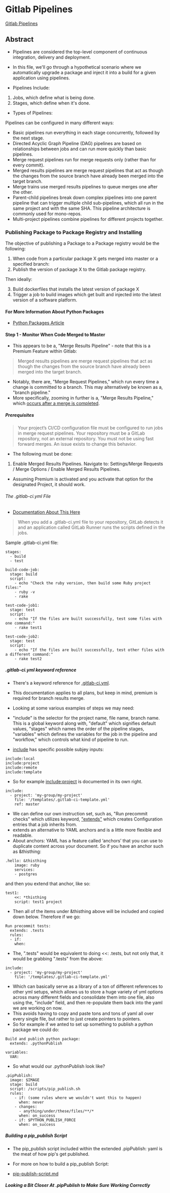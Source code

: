 # Gitlab Pipelines

[Gitlab Pipelines](https://docs.gitlab.com/ee/ci/pipelines/)

## Abstract

* Pipelines are considered the top-level component of continuous integration, delivery and deployment.
* In this file, we'll go through a hypothetical scenario where we automatically upgrade a package and inject it into a build for a given application using pipelines.

* Pipelines Include:

1. Jobs, which define what is being done.
2. Stages, which define when it's done.

* Types of Pipelines:

Pipelines can be configured in many different ways:

* Basic pipelines run everything in each stage concurrently, followed by the next stage.
* Directed Acyclic Graph Pipeline (DAG) pipelines are based on relationships between jobs and can run more quickly than basic pipelines.
* Merge request pipelines run for merge requests only (rather than for every commit).
* Merged results pipelines are merge request pipelines that act as though the changes from the source branch have already been merged into the target branch.
* Merge trains use merged results pipelines to queue merges one after the other.
* Parent-child pipelines break down complex pipelines into one parent pipeline that can trigger multiple child sub-pipelines, which all run in the same project and with the same SHA. This pipeline architecture is commonly used for mono-repos.
* Multi-project pipelines combine pipelines for different projects together.

### Publishing Package to Package Registry and Installing

The objective of publishing a Package to a Package registry would be the following:

1. When code from a particular package X gets merged into master or a specified branch:
2. Publish the version of package X to the Gitlab package registry.

Then ideally:

3. Build dockerfiles that installs the latest version of package X
4. Trigger a job to build images which get built and injected into the latest version of a software platform.

#### For More Information About Python Packages

* [Python Packages Article](https://github.com/pwdelbloomboard/devopstools/blob/main/about-pythonpackage/pythonpackage.md)

#### Step 1 - Monitor When Code Merged to Master

* This appears to be a, "Merge Results Pipeline" - note that this is a Premium Feature within Gitlab:

> Merged results pipelines are merge request pipelines that act as though the changes from the source branch have already been merged into the target branch.

* Notably, there are, "Merge Request Pipelines," which run every time a change is committed to a branch. This may alternatively be known as a, "branch pipeline."
* More specifically, zooming in further is a, "Merge Results Pipeline," which [occurs after a merge is completed](https://docs.gitlab.com/ee/ci/pipelines/merged_results_pipelines.html).

##### Prerequisites

> Your project’s CI/CD configuration file must be configured to run jobs in merge request pipelines.
> Your repository must be a GitLab repository, not an external repository.
> You must not be using fast forward merges. An issue exists to change this behavior.

* The following must be done:

1. Enable Merged Results Pipelines. Navigate to: Settings/Merge Requests / Merge Options / Enable Merged Results Pipelines.

* Assuming Premium is activated and you activate that option for the designated Project, it should work.

###### The .gitlab-ci.yml File

* [Documentation About This Here](https://docs.gitlab.com/ee/ci/yaml/gitlab_ci_yaml.html)

> When you add a .gitlab-ci.yml file to your repository, GitLab detects it and an application called GitLab Runner runs the scripts defined in the jobs.

Sample .gitlab-ci.yml file:

```
stages:
  - build
  - test

build-code-job:
  stage: build
  script:
    - echo "Check the ruby version, then build some Ruby project files:"
    - ruby -v
    - rake

test-code-job1:
  stage: test
  script:
    - echo "If the files are built successfully, test some files with one command:"
    - rake test1

test-code-job2:
  stage: test
  script:
    - echo "If the files are built successfully, test other files with a different command:"
    - rake test2
```

##### .gitlab-ci.yml keyword reference

* There's a keyword reference for [.gitlab-ci.yml](https://docs.gitlab.com/ee/ci/yaml/).
* This documentation applies to all plans, but keep in mind, premium is required for branch results merge.

* Looking at some various examples of steps we may need:

* "include" is the selector for the project name, file name, branch name.  This is a global keyword along with, "default" which signifies default values, "stages" which names the order of the pipeline stages, "variables" which defines the variables for the job in the pipeline and "workflow," which controls what kind of pipeline to run.
* [include](https://docs.gitlab.com/ee/ci/yaml/#include) has specific possible subjey inputs:

```
include:local
include:project
include:remote
include:template
```

* So for example [include:project](https://docs.gitlab.com/ee/ci/yaml/#includeproject) is documented in its own right.

```
include:
  - project: 'my-group/my-project'
    file: '/templates/.gitlab-ci-template.yml'
    ref: master
```
* We can define our own instruction set, such as, "Run precommit checks" which utilizes keyword, ["extends"](https://docs.gitlab.com/ee/ci/yaml/#extends) which creates Configuration entries that a job inherits from.
* extends an alternative to YAML anchors and is a little more flexible and readable.
* About anchors: YAML has a feature called ‘anchors’ that you can use to duplicate content across your document.  So if you have an anchor such as &thisthing:

```
.hello: &thisthing
    image: ruby
    services:
    - postgres
```
and then you extend that anchor, like so:

```
test1:
    <<: *thisthing
    script: test1 project
```

* Then all of the items under &thisthing above will be included and copied down below.  Therefore if we go:

```
Run precommit tests:
  extends: .tests
  rules:
  - if:
    when:
```
* The, ".tests" would be equivalent to doing <<: .tests, but not only that, it would be grabbing ".tests" from the above:

```
include:
  - project: 'my-group/my-project'
    file: '/templates/.gitlab-ci-template.yml'
```
* Which can basically serve as a library of a ton of different references to other yml setups, which allows us to store a huge variety of yml options across many different fields and consolidate them into one file, also using the, "include" field, and then re-populate them back into the yaml we are working on now.
* This avoids having to copy and paste tons and tons of yaml all over every single file, but rather to just create pointers to pointers.
* So for example if we anted to set up something to publish a python package we could do:

```
Build and publish python package:
  extends: .pythonPublish

variables:
  VAR:
```
* So what would our .pythonPublish look like?

```
.pipPublish:
  image: $IMAGE
  stage: build
  script: /scripts/pip_publish.sh
  rules:
    - if: (some rules where we wouldn't want this to happen)
      when: never
    - changes:
      - anything/under/these/files/**/*
      when: on_success
    - if: $PYTHON_PUBLISH_FORCE
      when: on_success
```


##### Building a pip_publish Script

* The pip_publish script included within the extended .pipPublish: yaml is the meat of how pip's get published.
* For more on how to build a pip_publish Script:

* [pip-publish-script.md](/about-pythonpackage/pip-publish-script.md)

##### Looking a Bit Closer At .pipPublish to Make Sure Working Correctly

